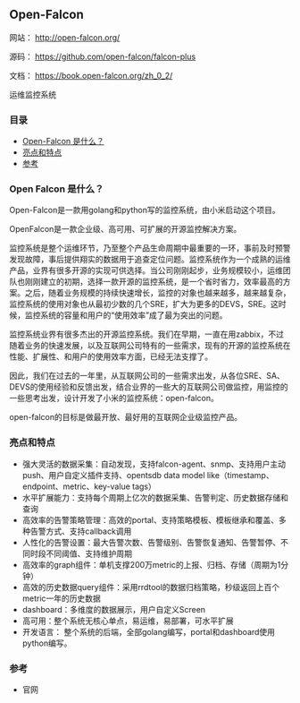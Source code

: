 ## Open-Falcon

网站： http://open-falcon.org/

源码： https://github.com/open-falcon/falcon-plus

文档： https://book.open-falcon.org/zh_0_2/

运维监控系统

### 目录
* [Open-Falcon 是什么？](#Open-Falcon-是什么？)
* [亮点和特点](#亮点和特点)
* [参考](#参考)

### Open Falcon 是什么？
Open-Falcon是一款用golang和python写的监控系统，由小米启动这个项目。

OpenFalcon是一款企业级、高可用、可扩展的开源监控解决方案。

监控系统是整个运维环节，乃至整个产品生命周期中最重要的一环，事前及时预警发现故障，事后提供翔实的数据用于追查定位问题。监控系统作为一个成熟的运维产品，业界有很多开源的实现可供选择。当公司刚刚起步，业务规模较小，运维团队也刚刚建立的初期，选择一款开源的监控系统，是一个省时省力，效率最高的方案。之后，随着业务规模的持续快速增长，监控的对象也越来越多，越来越复杂，监控系统的使用对象也从最初少数的几个SRE，扩大为更多的DEVS，SRE。这时候，监控系统的容量和用户的“使用效率”成了最为突出的问题。

监控系统业界有很多杰出的开源监控系统。我们在早期，一直在用zabbix，不过随着业务的快速发展，以及互联网公司特有的一些需求，现有的开源的监控系统在性能、扩展性、和用户的使用效率方面，已经无法支撑了。

因此，我们在过去的一年里，从互联网公司的一些需求出发，从各位SRE、SA、DEVS的使用经验和反馈出发，结合业界的一些大的互联网公司做监控，用监控的一些思考出发，设计开发了小米的监控系统：open-falcon。

open-falcon的目标是做最开放、最好用的互联网企业级监控产品。

### 亮点和特点
* 强大灵活的数据采集：自动发现，支持falcon-agent、snmp、支持用户主动push、用户自定义插件支持、opentsdb data model like（timestamp、endpoint、metric、key-value tags）
* 水平扩展能力：支持每个周期上亿次的数据采集、告警判定、历史数据存储和查询
* 高效率的告警策略管理：高效的portal、支持策略模板、模板继承和覆盖、多种告警方式、支持callback调用
* 人性化的告警设置：最大告警次数、告警级别、告警恢复通知、告警暂停、不同时段不同阈值、支持维护周期
* 高效率的graph组件：单机支撑200万metric的上报、归档、存储（周期为1分钟）
* 高效的历史数据query组件：采用rrdtool的数据归档策略，秒级返回上百个metric一年的历史数据
* dashboard：多维度的数据展示，用户自定义Screen
* 高可用：整个系统无核心单点，易运维，易部署，可水平扩展
* 开发语言： 整个系统的后端，全部golang编写，portal和dashboard使用python编写。

### 参考
* 官网